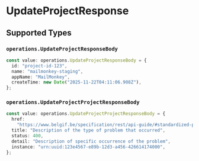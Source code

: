 # UpdateProjectResponse


## Supported Types

### `operations.UpdateProjectResponseBody`

```typescript
const value: operations.UpdateProjectResponseBody = {
  id: "project-id-123",
  name: "mailmonkey-staging",
  appName: "MailMonkey",
  createTime: new Date("2025-11-22T04:11:06.908Z"),
};
```

### `operations.UpdateProjectProjectResponseBody`

```typescript
const value: operations.UpdateProjectProjectResponseBody = {
  href:
    "https://www.belgif.be/specification/rest/api-guide/#standardized-problem-types",
  title: "Description of the type of problem that occurred",
  status: 400,
  detail: "Description of specific occurrence of the problem",
  instance: "urn:uuid:123e4567-e89b-12d3-a456-426614174000",
};
```

